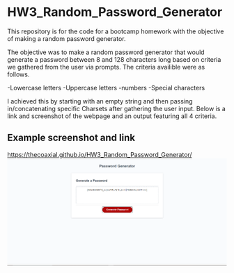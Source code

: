 # HW3_Random_Password_Generator
This repository is for the code for a bootcamp homework with the objective of making a random password generator. 

The objective was to make a random password generator that would generate a password between 8 and 128 characters long based on criteria we gathered from the user via prompts. 
The criteria availible were as follows. 

-Lowercase letters
-Uppercase letters
-numbers
-Special characters

I achieved this by starting with an empty string and then passing in/concatenating specific Charsets after gathering the user input. Below is a link and screenshot of the webpage and an output featuring all 4 criteria. 

## Example screenshot and link
https://thecoaxial.github.io/HW3_Random_Password_Generator/
![Screenshot](Screenshot.PNG)
